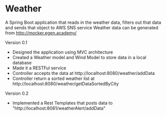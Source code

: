 # Weather
A Spring Boot application that reads in the weather data, filters out that data and sends that object to AWS SNS service 
Weather data can be generated from http://mocker.egen.academy/

Version 0.1
  - Designed the application using MVC architecture
  - Created a Weather model and Wind Model to store data in a local database
  - Made it a RESTFul service
  - Controller accepts the data at http://localhost:8080/weather/addData
  - Controller return a sorted weather list at http://localhost:8080/weather/getDataSortedByCity

Version 0.2
  - Implemented a Rest Templates that posts data to "http://localhost:8081/weatherAlert/addData"
